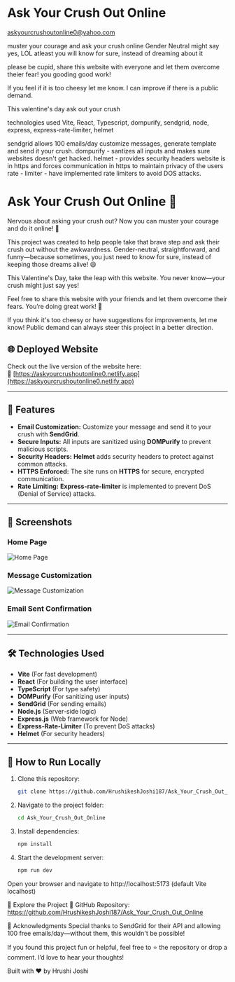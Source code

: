 # Ask Your Crush Out Online

askyourcrushoutonline0@yahoo.com

muster your courage and ask your crush online
Gender Neutral might say yes, LOL
atleast you will know for sure, instead of dreaming about it

please be cupid, share this website with everyone and let them overcome theier fear! you gooding good work!

If you feel if it is too cheesy let me know. I can improve if there is a public demand.

This valentine's day ask out your crush

technologies used
Vite, React, Typescript, dompurify, sendgrid, node, express, express-rate-limiter, helmet

sendgrid allows 100 emails/day
customize messages, generate template and send it your crush.
dompurify - santizes all inputs and makes sure websites doesn't get hacked.
helmet - provides security headers
website is in https and forces communication in https to maintain privacy of the users
rate - limiter - have implemented rate limiters to avoid DOS attacks.

# Ask Your Crush Out Online 💌

Nervous about asking your crush out? Now you can muster your courage and do it online! 🚀

This project was created to help people take that brave step and ask their crush out without the awkwardness. Gender-neutral, straightforward, and funny—because sometimes, you just need to know for sure, instead of keeping those dreams alive! 😄

This Valentine's Day, take the leap with this website. You never know—your crush might just say yes!

Feel free to share this website with your friends and let them overcome their fears. You’re doing great work! 💪

If you think it's too cheesy or have suggestions for improvements, let me know! Public demand can always steer this project in a better direction.

## 🌐 Deployed Website

Check out the live version of the website here:  
🔗 [https://askyourcrushoutonline0.netlify.app](https://askyourcrushoutonline0.netlify.app)

---

## 🚀 Features

- **Email Customization:** Customize your message and send it to your crush with **SendGrid**.
- **Secure Inputs:** All inputs are sanitized using **DOMPurify** to prevent malicious scripts.
- **Security Headers:** **Helmet** adds security headers to protect against common attacks.
- **HTTPS Enforced:** The site runs on **HTTPS** for secure, encrypted communication.
- **Rate Limiting:** **Express-rate-limiter** is implemented to prevent DoS (Denial of Service) attacks.

---

## 📸 Screenshots

### Home Page

![Home Page](./project_implementation/photos/home_page.png)

### Message Customization

![Message Customization](./project_implementation/photos/message_customization.png)

### Email Sent Confirmation

![Email Confirmation](./project_implementation/photos/email_confirmation.png)

---

## 🛠️ Technologies Used

- **Vite** (For fast development)
- **React** (For building the user interface)
- **TypeScript** (For type safety)
- **DOMPurify** (For sanitizing user inputs)
- **SendGrid** (For sending emails)
- **Node.js** (Server-side logic)
- **Express.js** (Web framework for Node)
- **Express-Rate-Limiter** (To prevent DoS attacks)
- **Helmet** (For security headers)

---

## 📂 How to Run Locally

1. Clone this repository:

   ```bash
   git clone https://github.com/HrushikeshJoshi187/Ask_Your_Crush_Out_Online.git

   ```

2. Navigate to the project folder:

   ```bash
   cd Ask_Your_Crush_Out_Online
   ```

3. Install dependencies:

   ```bash
   npm install
   ```

4. Start the development server:

   ```bash
   npm run dev
   ```

Open your browser and navigate to http://localhost:5173 (default Vite localhost)

📁 Explore the Project
🔗 GitHub Repository: https://github.com/HrushikeshJoshi187/Ask_Your_Crush_Out_Online

🎉 Acknowledgments
Special thanks to SendGrid for their API and allowing 100 free emails/day—without them, this wouldn't be possible!

If you found this project fun or helpful, feel free to ⭐️ the repository or drop a comment. I’d love to hear your thoughts!

Built with ❤️ by Hrushi Joshi
